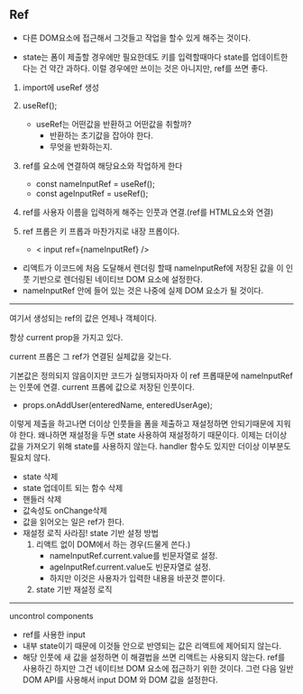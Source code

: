## Ref

- 다른 DOM요소에 접근해서 그것들고 작업을 할수 있게 해주는 것이다.

- state는 폼이 제출할 경우에만 필요한데도 키를 입력할때마다 state를 업데이트한다는 건 약간 과하다. 이럴 경우에만 쓰이는 것은 아니지만, ref를 쓰면 좋다.

1. import에 useRef 생성

2. useRef();

   - useRef는 어떤값을 반환하고 어떤값을 취할까?
     - 반환하는 초기값을 잡아야 한다.
     - 무엇을 반화하는지.

3. ref를 요소에 연결하여 해당요소와 작업하게 한다

   - const nameInputRef = useRef();
   - const ageInputRef = useRef();

4. ref를 사용자 이름을 입력하게 해주는 인풋과 연결.(ref를 HTML요소와 연결)

5. ref 프롭은 키 프롭과 마찬가지로 내장 프롭이다.

   - < input ref={nameInputRef} />

- 리액트가 이코드에 처음 도달해서 렌더링 할때 nameInputRef에 저장된 값을 이 인풋 기반으로 렌더링된 네이티브 DOM 요소에 설정한다.
- nameInputRef 안에 들어 있는 것은 나중에 실제 DOM 요소가 될 것이다.

---

여기서 생성되는 ref의 값은 언제나 객체이다.

항상 current prop을 가지고 있다.

current 프롭은 그 ref가 연결된 실제값을 갖는다.

기본값은 정의되지 않음이지만 코드가 실행되자마자 이 ref 프롭때문에 nameInputRef는 인풋에 연결. current 프롭에 값으로 저장된 인풋이다.

- props.onAddUser(enteredName, enteredUserAge);

이렇게 제출을 하고나면 더이상 인풋들을 폼을 제출하고 재설정하면 안되기때문에 지워야 한다.
왜나하면 재설정을 두면 state 사용하여 재설정하기 때문이다. 이제는 더이상 값을 가져오기 위해 state를 사용하지 않는다. handler 함수도 있지만 더이상 이부분도 필요치 않다.

- state 삭제
- state 업데이트 되는 함수 삭제
- 핸들러 삭제
- 값속성도 onChange삭제
- 값을 읽어오는 일은 ref가 한다.
- 재설정 로직 사라짐! state 기반 설정 방법
  1. 리액트 없이 DOM에서 하는 경우(드물게 쓴다.)
     - nameInputRef.current.value를 빈문자열로 설정.
     - ageInputRef.current.value도 빈문자열로 설정.
     - 하지만 이것은 사용자가 입력한 내용을 바꾼것 뿐이다.
  2. state 기반 재설정 로직

---

uncontrol components

- ref를 사용한 input
- 내부 state이기 때문에 이것들 안으로 반영되는 값은 리액트에 제어되지 않는다.
- 해당 인풋에 새 값을 설정하면 이 해결법을 쓰면 리액트는 사용되지 않는다. ref를 사용하긴 하지만 그건 네이티브 DOM 요소에 접근하기 위한 것이다. 그런 다음 일반 DOM API를 사용해서 input DOM 와 DOM 값을 설정한다.
